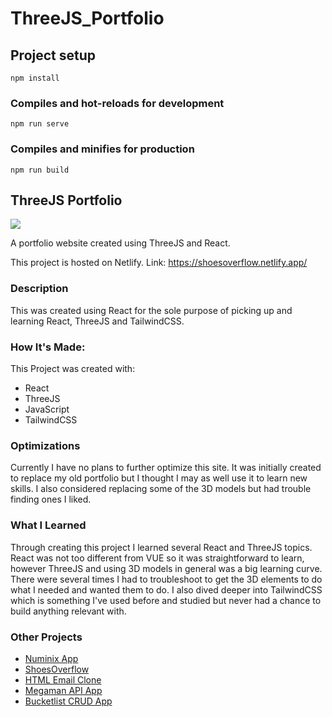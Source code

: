 # ThreeJS_Portfolio

## Project setup
```
npm install
```

### Compiles and hot-reloads for development
```
npm run serve
```

### Compiles and minifies for production
```
npm run build
```


<h2>ThreeJS Portfolio</h2>


<img src="https://github.com/Markphilbert/threeJS_Portfolio/assets/84154978/af69aaf9-10a1-4f27-9bdb-e19d0c4dbb0d" >


A portfolio website created using ThreeJS and React.

This project is hosted on Netlify.
Link: https://shoesoverflow.netlify.app/

<h3>Description</h3>

This was created using React for the sole purpose of picking up and learning React, ThreeJS and TailwindCSS.

<h3>How It's Made:</h3>

This Project was created with: 
<ul>
<li>React</li>
<li>ThreeJS</li>
<li>JavaScript</li>
<li>TailwindCSS</li>
</ul>

<h3>Optimizations</h3>

Currently I have no plans to further optimize this site. It was initially created to replace my old portfolio but I thought I may as well use it to learn new skills. I also considered replacing some of the 3D models but had trouble finding ones I liked.  

<h3>What I Learned</h3>

Through creating this project I learned several React and ThreeJS topics. React was not too different from VUE so it was straightforward to learn, however ThreeJS and using 3D models in general was a big learning curve. There were several times I had to troubleshoot to get the 3D elements to do what I needed and wanted them to do. I also dived deeper into TailwindCSS which is something I've used before and studied but never had a chance to build anything relevant with.

<h3>Other Projects</h3>
<ul>
<li><a href="https://github.com/Markphilbert/numinix">Numinix App</a></li>
<li><a href="https://github.com/Markphilbert/ShoesOverflow">ShoesOverflow</a></li>
<li><a href="https://github.com/Markphilbert/HTML-Email">HTML Email Clone</a></li>
<li><a href="https://github.com/Markphilbert/megamanApiApp">Megaman API App</a></li>
<li><a href="https://github.com/Markphilbert/bucketlist">Bucketlist CRUD App</a></li>
</ul>
